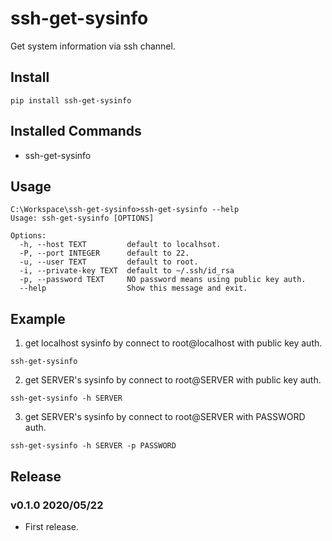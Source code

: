 # ssh-get-sysinfo

Get system information via ssh channel.

## Install

```
pip install ssh-get-sysinfo
```

## Installed Commands

- ssh-get-sysinfo

## Usage

```
C:\Workspace\ssh-get-sysinfo>ssh-get-sysinfo --help
Usage: ssh-get-sysinfo [OPTIONS]

Options:
  -h, --host TEXT         default to localhsot.
  -P, --port INTEGER      default to 22.
  -u, --user TEXT         default to root.
  -i, --private-key TEXT  default to ~/.ssh/id_rsa
  -p, --password TEXT     NO password means using public key auth.
  --help                  Show this message and exit.
```

## Example

1. get localhost sysinfo by connect to root@localhost with public key auth.

```
ssh-get-sysinfo
```

2. get SERVER's sysinfo by connect to root@SERVER with public key auth.

```
ssh-get-sysinfo -h SERVER
```

3. get SERVER's sysinfo by connect to root@SERVER with PASSWORD auth.

```
ssh-get-sysinfo -h SERVER -p PASSWORD
```

## Release

### v0.1.0 2020/05/22

- First release.
